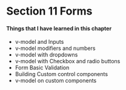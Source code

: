 # Section 11 Forms

#### Things that I have learned in this chapter

- v-model and Inputs
- v-model modifiers and numbers
- v-model with dropdowns
- v-model with Checkbox and radio buttons
- Form Basic Validation
- Building Custom control components
- v-model on custom components
